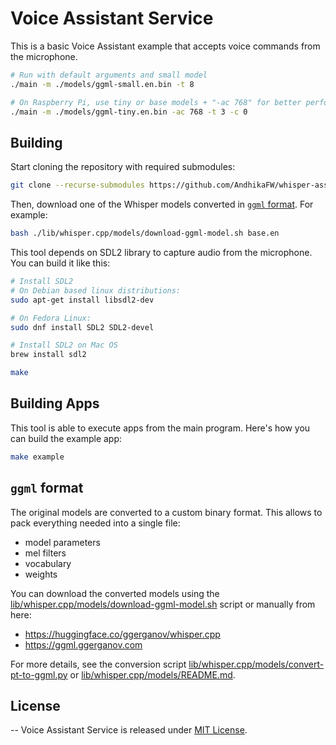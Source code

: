 # Voice Assistant Service

This is a basic Voice Assistant example that accepts voice commands from the microphone.

```bash
# Run with default arguments and small model
./main -m ./models/ggml-small.en.bin -t 8

# On Raspberry Pi, use tiny or base models + "-ac 768" for better performance
./main -m ./models/ggml-tiny.en.bin -ac 768 -t 3 -c 0
```

## Building

Start cloning the repository with required submodules:

```bash
git clone --recurse-submodules https://github.com/AndhikaFW/whisper-assistant-service.git
```
Then, download one of the Whisper models converted in [`ggml` format](#ggml-format). For example:

```bash
bash ./lib/whisper.cpp/models/download-ggml-model.sh base.en
```

This tool depends on SDL2 library to capture audio from the microphone. You can build it like this:

```bash
# Install SDL2
# On Debian based linux distributions:
sudo apt-get install libsdl2-dev

# On Fedora Linux:
sudo dnf install SDL2 SDL2-devel

# Install SDL2 on Mac OS
brew install sdl2

make
```

## Building Apps

This tool is able to execute apps from the main program. Here's how you can build the example app:

```bash
make example
```

## `ggml` format

The original models are converted to a custom binary format. This allows to pack everything needed into a single file:

- model parameters
- mel filters
- vocabulary
- weights

You can download the converted models using the [lib/whisper.cpp/models/download-ggml-model.sh](lib/whisper.cpp/models/download-ggml-model.sh) script
or manually from here:

- https://huggingface.co/ggerganov/whisper.cpp
- https://ggml.ggerganov.com

For more details, see the conversion script [lib/whisper.cpp/models/convert-pt-to-ggml.py](lib/whisper.cpp/models/convert-pt-to-ggml.py) or [lib/whisper.cpp/models/README.md](models/README.md).


## License
--
Voice Assistant Service is released under [MIT License](https://opensource.org/licenses/MIT).
